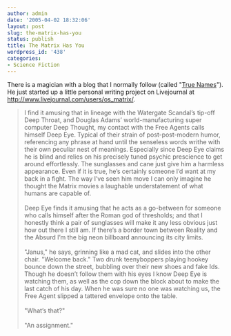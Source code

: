 ```yaml
---
author: admin
date: '2005-04-02 18:32:06'
layout: post
slug: the-matrix-has-you
status: publish
title: The Matrix Has You
wordpress_id: '438'
categories:
- Science Fiction
---
```

<p>There is a magician with a blog that I normally follow (called &quot;<a href="http://truenames.blogspot.com">True 
Names</a>&quot;). He just started up a little personal writing project on Livejournal 
at <a href="http://www.livejournal.com/users/os_matrix/">
http://www.livejournal.com/users/os_matrix/</a>. </p>
<blockquote>
	<p>I find it amusing that in lineage with the Watergate Scandal’s tip-off 
	Deep Throat, and Douglas Adams’ world-manufacturing super computer Deep 
	Thought, my contact with the Free Agents calls himself Deep Eye. Typical of 
	their strain of post-post-modern humor, referencing any phrase at hand until 
	the senseless words writhe with their own peculiar nest of meanings. 
	Especially since Deep Eye claims he is blind and relies on his precisely 
	tuned psychic prescience to get around effortlessly. The sunglasses and cane 
	just give him a harmless appearance. Even if it is true, he’s certainly 
	someone I’d want at my back in a fight. The way I’ve seen him move I can 
	only imagine he thought the Matrix movies a laughable understatement of what 
	humans are capable of.<br>
	<br>
	Deep Eye finds it amusing that he acts as a go-between for someone who calls 
	himself after the Roman god of thresholds; and that I honestly think a pair 
	of sunglasses will make it any less obvious just how out there I still am. 
	If there’s a border town between Reality and the Absurd I’m the big neon 
	billboard announcing its city limits.<br>
	<br>
	&quot;Janus,&quot; he says, grinning like a mad cat, and slides into the other chair. 
	&quot;Welcome back.&quot; Two drunk teenyboppers playing hookey bounce down the 
	street, bubbling over their new shoes and fake Ids. Though he doesn’t follow 
	them with his eyes I know Deep Eye is watching them, as well as the cop down 
	the block about to make the last catch of his day. When he was sure no one 
	was watching us, the Free Agent slipped a tattered envelope onto the table.<br>
	<br>
	&quot;What’s that?&quot;<br>
	<br>
	&quot;An assignment.&quot;</p>
</blockquote>
